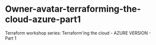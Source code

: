 # Owner-avatar-terraforming-the-cloud-azure-part1
Terraform workshop series: Terraform'ing the cloud - AZURE VERSION - Part 1
